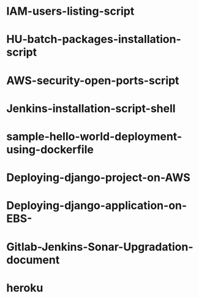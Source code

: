 # IAM-users-listing-script
# HU-batch-packages-installation-script
# AWS-security-open-ports-script
# Jenkins-installation-script-shell
# sample-hello-world-deployment-using-dockerfile
# Deploying-django-project-on-AWS
# Deploying-django-application-on-EBS-
# Gitlab-Jenkins-Sonar-Upgradation-document
# heroku
